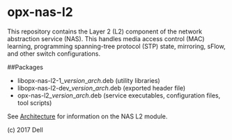 # opx-nas-l2
This repository contains the Layer 2 (L2) component of the network abstraction service (NAS). This handles media access control (MAC) learning, programming spanning-tree protocol (STP) state, mirroring, sFlow, and other switch configurations.

##Packages
- libopx-nas-l2-1\_*version*\_*arch*.deb (utility libraries)
- libopx-nas-l2-dev\_*version*\_*arch*.deb (exported header file)
- opx-nas-l2\_*version*\_*arch*.deb (service executables, configuration files, tool scripts)

See [Architecture](https://github.com/open-switch/opx-docs/wiki/Architecture) for information on the NAS L2 module.

(c) 2017 Dell
